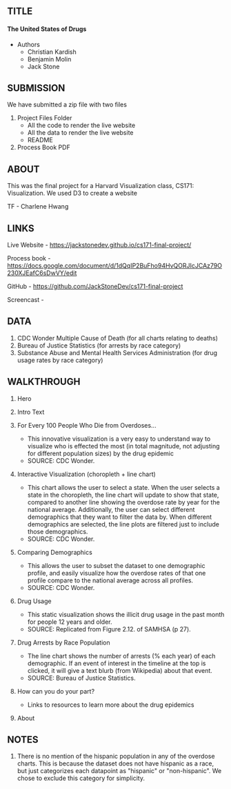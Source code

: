 ## TITLE
#### The United States of Drugs

- Authors
	- Christian Kardish
	- Benjamin Molin
	- Jack Stone

## SUBMISSION
We have submitted a zip file with two files
1. Project Files Folder
	- All the code to render the live website
	- All the data to render the live website
	- README
2. Process Book PDF

## ABOUT
This was the final project for a Harvard Visualization class, CS171: Visualization. We used D3 to create a website

TF
	- Charlene Hwang

## LINKS
Live Website - https://jackstonedev.github.io/cs171-final-project/

Process book - https://docs.google.com/document/d/1dQqIP2BuFho94HvQORJIcJCAz79O230XJEafC6sDwVY/edit

GitHub - https://github.com/JackStoneDev/cs171-final-project

Screencast - 

## DATA
1. CDC Wonder Multiple Cause of Death (for all charts relating to deaths)
2. Bureau of Justice Statistics (for arrests by race category)
3. Substance Abuse and Mental Health Services Administration (for drug usage rates by race category)

## WALKTHROUGH
1. Hero

2. Intro Text

3. For Every 100 People Who Die from Overdoses...
	- This innovative visualization is a very easy to understand way to visualize who is effected the most (in total magnitude, not adjusting for different population sizes) by the drug epidemic
	- SOURCE: CDC Wonder. 

4. Interactive Visualization (choropleth + line chart)
	- This chart allows the user to select a state. When the user selects a state in the choropleth, the line chart will update to show that state, compared to another line showing the overdose rate by year for the national average. Additionally, the user can select different demographics that they want to filter the data by. When different demographics are selected, the line plots are filtered just to include those demographics.
	- SOURCE: CDC Wonder.

5. Comparing Demographics
	- This allows the user to subset the dataset to one demographic profile, and easily visualize how the overdose rates of that one profile compare to the national average across all profiles. 
	- SOURCE: CDC Wonder.

6. Drug Usage
	- This static visualization shows the illicit drug usage in the past month for people 12 years and older. 
	- SOURCE: Replicated from Figure 2.12. of SAMHSA (p 27).

7. Drug Arrests by Race Population
	- The line chart shows the number of arrests (% each year) of each demographic. If an event of interest in the timeline at the top is clicked, it will give a text blurb (from Wikipedia) about that event.
	- SOURCE: Bureau of Justice Statistics.

8. How can you do your part?
	- Links to resources to learn more about the drug epidemics

9. About

## NOTES
1. There is no mention of the hispanic population in any of the overdose charts. This is because the dataset does not have hispanic as a race, but just categorizes each datapoint as "hispanic" or "non-hispanic". We chose to exclude this category for simplicity.
